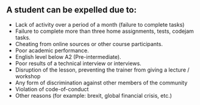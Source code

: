 ## A student can be expelled due to:
- Lack of activity over a period of a month (failure to complete tasks)
- Failure to complete more than three home assignments, tests, codejam tasks.
- Cheating from online sources or other course participants.
- Poor academic performance.
- English level below A2 (Pre-intermediate).
- Poor results of a technical interview or interviews.
- Disruption of the lesson, preventing the trainer from giving a lecture / workshop
- Any form of discrimination against other members of the community
- Violation of code-of-conduct
- Other reasons (for example: brexit, global financial crisis, etc.)
